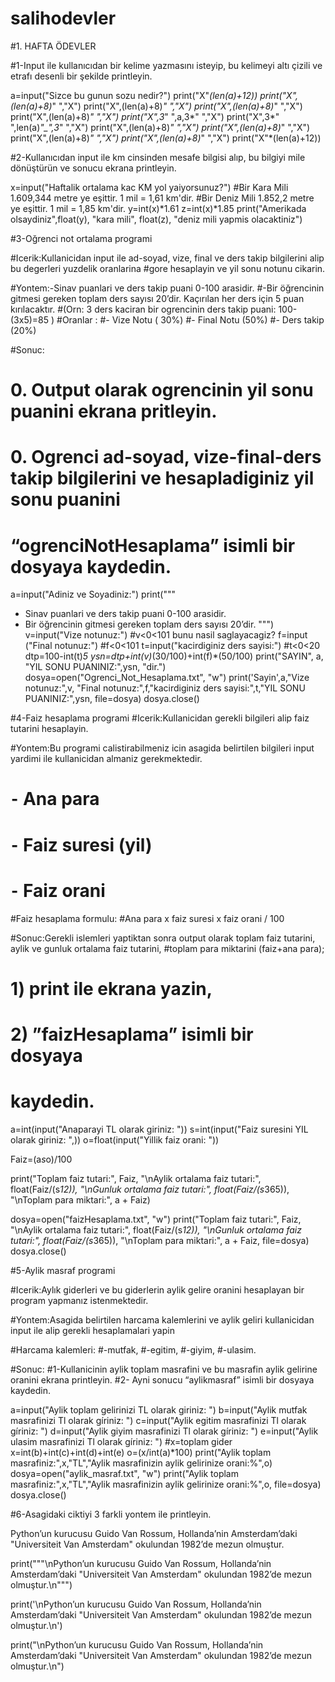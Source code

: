 # salihodevler
#1. HAFTA ÖDEVLER

#1-Input ile kullanıcıdan bir kelime yazmasını isteyip, bu kelimeyi altı çizili ve etrafı desenli bir şekilde printleyin.

a=input("Sizce bu gunun sozu nedir?")
print("X"*(len(a)+12))
print("X",(len(a)+8)*" ","X")
print("X",(len(a)+8)*" ","X")
print("X",(len(a)+8)*" ","X")
print("X",(len(a)+8)*" ","X")
print("X",3*" ",a,3*" ","X")
print("X",3*" ",len(a)*"_",3*" ","X")
print("X",(len(a)+8)*" ","X")
print("X",(len(a)+8)*" ","X")
print("X",(len(a)+8)*" ","X")
print("X",(len(a)+8)*" ","X")
print("X"*(len(a)+12))


#2-Kullanıcıdan input ile km cinsinden mesafe bilgisi alıp, bu bilgiyi mile dönüştürün ve sonucu ekrana printleyin.


x=input("Haftalik ortalama kac KM yol yaiyorsunuz?")
#Bir Kara Mili 1.609,344 metre ye eşittir.  1 mil = 1,61 km'dir. 
#Bir Deniz Mili 1.852,2 metre ye eşittir.  1 mil = 1,85 km'dir.
y=int(x)*1.61
z=int(x)*1.85
print("Amerikada olsaydiniz",float(y), "kara mili", float(z), "deniz mili yapmis olacaktiniz")


#3-Oğrenci not ortalama programi

#Icerik:Kullanicidan input ile ad-soyad, vize, final ve ders takip bilgilerini alip bu degerleri yuzdelik oranlarina 
#gore hesaplayin ve yil sonu notunu cikarin.

#Yontem:-Sinav puanlari ve ders takip puani 0-100 arasidir.
#-Bir öğrencinin gitmesi gereken toplam ders sayısı 20’dir. Kaçırılan her ders için 5 puan kırılacaktır. 
#(Orn: 3 ders kaciran bir ogrencinin ders takip puani: 100-(3x5)=85 )
#Oranlar :
#- Vize Notu ( 30%)
#- Final Notu (50%)
#- Ders takip (20%)

#Sonuc:
#    0.    Output olarak ogrencinin yil sonu puanini ekrana pritleyin.
#    0.    Ogrenci ad-soyad, vize-final-ders takip bilgilerini ve hesapladiginiz yil sonu puanini 
#    “ogrenciNotHesaplama” isimli bir dosyaya kaydedin.

a=input("Adiniz ve Soyadiniz:")
print("""
- Sinav puanlari ve ders takip puani 0-100 arasidir.
- Bir öğrencinin gitmesi gereken toplam ders sayısı 20’dir.
""")
v=input("Vize notunuz:")
#v<0<101 bunu nasil saglayacagiz?
f=input ("Final notunuz:")
#f<0<101
t=input("kacirdiginiz ders sayisi:")
#t<0<20
dtp=100-int(t)*5
ysn=dtp+int(v)*(30/100)+int(f)*(50/100)
print("SAYIN", a, "YIL SONU PUANINIZ:",ysn, "dir.")
dosya=open("Ogrenci_Not_Hesaplama.txt", "w")
print('Sayin',a,"Vize notunuz:",v, "Final notunuz:",f,"kacirdiginiz ders sayisi:",t,"YIL SONU PUANINIZ:",ysn, file=dosya)
dosya.close()


#4-Faiz hesaplama programi
#Icerik:Kullanicidan gerekli bilgileri alip faiz tutarini hesaplayin.

#Yontem:Bu programi calistirabilmeniz icin asagida belirtilen bilgileri input yardimi ile kullanicidan almaniz gerekmektedir.
#    ⁃    Ana para
#   ⁃    Faiz suresi (yil)
#   ⁃    Faiz orani

#Faiz hesaplama formulu:
#Ana para x faiz suresi x faiz orani / 100

#Sonuc:Gerekli islemleri yaptiktan sonra output olarak toplam faiz tutarini, aylik ve gunluk ortalama faiz tutarini, 
#toplam para miktarini (faiz+ana para);
# 1) print ile ekrana yazin,
# 2) ”faizHesaplama” isimli bir dosyaya
#     kaydedin.

a=int(input("Anaparayi TL olarak giriniz: "))
s=int(input("Faiz suresini YIL olarak giriniz: ",))
o=float(input("Yillik faiz orani: "))

Faiz=(a*s*o)/100

print("Toplam faiz tutari:", Faiz, "\nAylik ortalama faiz tutari:", float(Faiz/(s*12)),
      "\nGunluk ortalama faiz tutari:", float(Faiz/(s*365)), "\nToplam para miktari:", a + Faiz)

dosya=open("faizHesaplama.txt", "w")
print("Toplam faiz tutari:", Faiz, "\nAylik ortalama faiz tutari:", float(Faiz/(s*12)),
      "\nGunluk ortalama faiz tutari:", float(Faiz/(s*365)), "\nToplam para miktari:", a + Faiz, file=dosya)
dosya.close()


#5-Aylik masraf programi

#Icerik:Aylık giderleri ve bu giderlerin aylik gelire oranini hesaplayan bir program yapmanız istenmektedir.

#Yontem:Asagida belirtilen harcama kalemlerini ve aylik geliri kullanicidan input ile alip gerekli hesaplamalari yapin

#Harcama kalemleri:
#-mutfak,
#-egitim,
#-giyim,
#-ulasim.

#Sonuc:
#1-Kullanicinin aylik toplam masrafini ve bu masrafin aylik gelirine oranini ekrana printleyin.
#2- Ayni sonucu “aylikmasraf” isimli bir dosyaya kaydedin.

a=input("Aylik toplam gelirinizi TL olarak giriniz: ")
b=input("Aylik mutfak masrafinizi Tl olarak gíriniz: ")
c=input("Aylik egitim masrafinizi Tl olarak gíriniz: ")
d=input("Aylik giyim masrafinizi Tl olarak gíriniz: ")
e=input("Aylik ulasim masrafinizi Tl olarak gíriniz: ")
#x=toplam gider
x=int(b)+int(c)+int(d)+int(e)
o=(x/int(a)*100)
print("Aylik toplam masrafiniz:",x,"TL","Aylik masrafinizin aylik gelirinize orani:%",o)
dosya=open("aylik_masraf.txt", "w")
print("Aylik toplam masrafiniz:",x,"TL","Aylik masrafinizin aylik gelirinize orani:%",o, file=dosya)
dosya.close()

#6-Asagidaki ciktiyi 3 farkli yontem ile printleyin.

Python’un kurucusu Guido Van Rossum, Hollanda’nin Amsterdam’daki  "Universiteit Van Amsterdam" okulundan  1982’de mezun olmuştur.


print("""\nPython’un kurucusu Guido Van Rossum, Hollanda’nin Amsterdam’daki  "Universiteit Van Amsterdam" okulundan  1982’de mezun olmuştur.\n""")


print('\nPython’un kurucusu Guido Van Rossum, Hollanda’nin Amsterdam’daki  "Universiteit Van Amsterdam" okulundan  1982’de mezun olmuştur.\n')


print("\nPython’un kurucusu Guido Van Rossum, Hollanda’nin Amsterdam’daki \"Universiteit Van Amsterdam\" okulundan  1982’de mezun olmuştur.\n")
